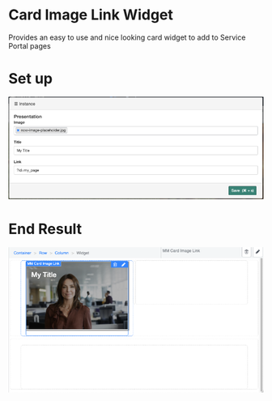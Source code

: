 # Card Image Link Widget

Provides an easy to use and nice looking card widget to add to Service Portal pages

# Set up 
![Image of Card set up](doc/card_setup.png)

# End Result
![Image of Card result](doc/card_result.png)



